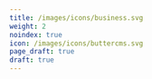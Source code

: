 ```yaml
---
title: /images/icons/business.svg
weight: 2
noindex: true
icon: /images/icons/buttercms.svg
page_draft: true
draft: true
---
```

